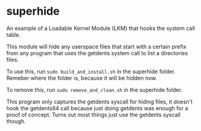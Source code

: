 # superhide


An example of a Loadable Kernel Module (LKM) that hooks the system call table.


This module will hide any userspace files that start with a certain prefix from any program that uses the getdents system call to list a directories files.


To use this, run `sudo build_and_install.sh` in the superhide folder. Remeber where the folder is, because it will be hidden now.

To remove this, run `sudo remove_and_clean.sh` in the superhide folder.

This program only captures the getdents syscall for hiding files, it doesn't hook the getdents64 call because just doing getdents was enough for a proof of concept. Turns out most things just use the getdents syscall though.
